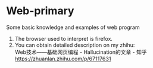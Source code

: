 # Web-primary
Some basic knowledge and examples of web program <br>
  1. The browser used to interpret is firefox.<br>
  2. You can obtain detailed description on my zhihu:<br>
Web技术——基础网页编程 - Hallucination的文章 - 知乎 https://zhuanlan.zhihu.com/p/67117631

